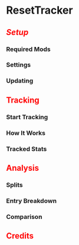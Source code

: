 # ResetTracker

## <span style="color:red;">*Setup*</span>

### Required Mods

### Settings

### Updating

## <span style="color:red;">Tracking</span>

### Start Tracking

### How It Works

### Tracked Stats

## <span style="color:red;">Analysis</span>

### Splits

### Entry Breakdown

### Comparison

## <span style="color:red;">Credits</span>
